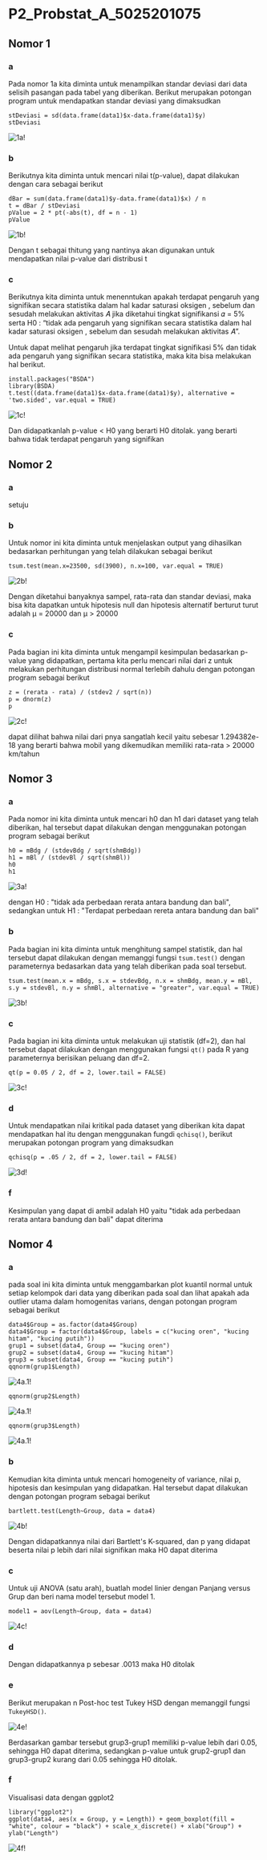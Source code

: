 # P2_Probstat_A_5025201075

## Nomor 1
### a
Pada nomor 1a kita diminta untuk menampilkan standar deviasi dari data selisih pasangan pada tabel yang diberikan. Berikut merupakan potongan program untuk mendapatkan standar deviasi yang dimaksudkan
    
    stDeviasi = sd(data.frame(data1)$x-data.frame(data1)$y)
    stDeviasi
    
![1a!](img/1a.png)
 
### b 
Berikutnya kita diminta untuk mencari nilai t(p-value), dapat dilakukan dengan cara sebagai berikut
  
    dBar = sum(data.frame(data1)$y-data.frame(data1)$x) / n
    t = dBar / stDeviasi
    pValue = 2 * pt(-abs(t), df = n - 1)
    pValue
    
![1b!](img/1b.png)

Dengan t sebagai thitung yang nantinya akan digunakan untuk mendapatkan nilai p-value dari distribusi t

### c
Berikutnya kita diminta untuk menenntukan apakah terdapat pengaruh yang signifikan secara statistika
dalam hal kadar saturasi oksigen , sebelum dan sesudah melakukan
aktivitas 𝐴 jika diketahui tingkat signifikansi 𝛼 = 5% serta H0 : “tidak ada
pengaruh yang signifikan secara statistika dalam hal kadar saturasi
oksigen , sebelum dan sesudah melakukan aktivitas 𝐴”.

Untuk dapat melihat pengaruh jika terdapat tingkat signifikasi 5% dan tidak ada pengaruh yang signifikan secara statistika, maka kita bisa melakukan hal berikut.

    install.packages("BSDA")
    library(BSDA)
    t.test((data.frame(data1)$x-data.frame(data1)$y), alternative = 'two.sided', var.equal = TRUE)
    
![1c!](img/1c.png)

Dan didapatkanlah p-value < H0  yang berarti H0 ditolak. yang berarti bahwa tidak terdapat pengaruh yang signifikan

## Nomor 2
### a 
setuju

### b
Untuk nomor ini kita diminta untuk menjelaskan output yang dihasilkan bedasarkan perhitungan yang telah dilakukan sebagai berikut

    tsum.test(mean.x=23500, sd(3900), n.x=100, var.equal = TRUE)

![2b!](img/2b.png)

Dengan diketahui banyaknya sampel, rata-rata dan standar deviasi, maka bisa kita dapatkan untuk hipotesis null dan hipotesis alternatif berturut turut adalah μ = 20000 dan μ > 20000

### c
Pada bagian ini kita diminta untuk mengampil kesimpulan bedasarkan p-value yang didapatkan, pertama kita perlu mencari nilai dari z untuk melakukan perhitungan distribusi normal terlebih dahulu dengan potongan program sebagai berikut

    z = (rerata - rata) / (stdev2 / sqrt(n))
    p = dnorm(z)
    p

![2c!](img/2c.png)

dapat dilihat bahwa nilai dari pnya sangatlah kecil yaitu sebesar 1.294382e-18 yang berarti bahwa mobil yang dikemudikan memiliki rata-rata > 20000 km/tahun


## Nomor 3
### a
Pada nomor ini kita diminta untuk mencari h0 dan h1 dari dataset yang telah diberikan, hal tersebut dapat dilakukan dengan menggunakan potongan program sebagai berikut

    h0 = mBdg / (stdevBdg / sqrt(shmBdg))
    h1 = mBl / (stdevBl / sqrt(shmBl))
    h0
    h1
 
 ![3a!](img/3a.png)
 
dengan H0 : "tidak ada perbedaan rerata antara bandung dan bali", sedangkan untuk H1 : "Terdapat perbedaan rereta antara bandung dan bali" 

### b
Pada bagian ini kita diminta untuk menghitung sampel statistik, dan hal tersebut dapat dilakukan dengan memanggi fungsi `tsum.test()` dengan parameternya bedasarkan data yang telah diberikan pada soal tersebut.

    tsum.test(mean.x = mBdg, s.x = stdevBdg, n.x = shmBdg, mean.y = mBl, s.y = stdevBl, n.y = shmBl, alternative = "greater", var.equal = TRUE)

 ![3b!](img/3b.png)

### c 
Pada bagian ini kita diminta untuk melakukan uji statistik (df=2), dan hal tersebut dapat dilakukan dengan menggunakan fungsi `qt()` pada R yang parameternya berisikan peluang dan df=2.

    qt(p = 0.05 / 2, df = 2, lower.tail = FALSE)

 ![3c!](img/3c.png)

### d 
Untuk mendapatkan nilai kritikal pada dataset yang diberikan kita dapat mendapatkan hal itu dengan menggunakan fungdi `qchisq()`, berikut merupakan potongan program yang dimaksudkan

    qchisq(p = .05 / 2, df = 2, lower.tail = FALSE)

 ![3d!](img/3d.png)

### f
Kesimpulan yang dapat di ambil adalah H0 yaitu "tidak ada perbedaan rerata antara bandung dan bali" dapat diterima


## Nomor 4
### a 
pada soal ini kita diminta untuk menggambarkan plot kuantil normal untuk setiap kelompok dari data yang diberikan pada soal dan lihat apakah ada outlier utama dalam homogenitas varians, dengan potongan program sebagai berikut

    data4$Group = as.factor(data4$Group)
    data4$Group = factor(data4$Group, labels = c("kucing oren", "kucing hitam", "kucing putih"))
    grup1 = subset(data4, Group == "kucing oren")
    grup2 = subset(data4, Group == "kucing hitam")
    grup3 = subset(data4, Group == "kucing putih")
    qqnorm(grup1$Length)
    
   ![4a.1!](img/4a.1.png)
   
    qqnorm(grup2$Length)
    
   ![4a.1!](img/4a.1.png) 
    
    qqnorm(grup3$Length)
    
   ![4a.1!](img/4a.1.png)
    
### b
Kemudian kita diminta untuk mencari homogeneity of variance, nilai p, hipotesis dan kesimpulan yang didapatkan. Hal tersebut dapat dilakukan dengan potongan program sebagai berikut

    bartlett.test(Length~Group, data = data4)

![4b!](img/4b.png)

Dengan didapatkannya nilai dari Bartlett's K-squared, dan p yang didapat beserta nilai p lebih dari nilai signifikan maka H0 dapat diterima

### c
Untuk uji ANOVA (satu arah), buatlah model linier dengan Panjang versus Grup dan beri nama model tersebut model 1.

    model1 = aov(Length~Group, data = data4)

![4c!](img/4c.png)

### d
Dengan didapatkannya p sebesar .0013 maka H0 ditolak

### e
Berikut merupakan n Post-hoc test Tukey HSD dengan memanggil fungsi `TukeyHSD()`.

![4e!](img/4e.png)

Berdasarkan gambar tersebut grup3-grup1 memiliki p-value lebih dari 0.05, sehingga H0 dapat diterima, sedangkan p-value untuk grup2-grup1 dan grup3-grup2 kurang dari 0.05 sehingga H0 ditolak.

### f
Visualisasi data dengan ggplot2
    
    library("ggplot2")
    ggplot(data4, aes(x = Group, y = Length)) + geom_boxplot(fill = "white", colour = "black") + scale_x_discrete() + xlab("Group") + ylab("Length")

![4f!](img/4f.png)


